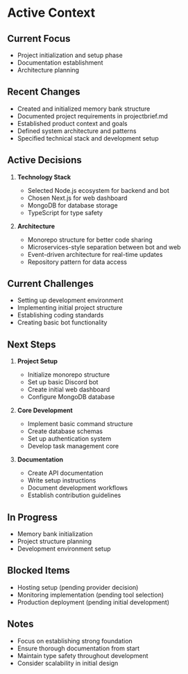 # Active Context

## Current Focus
- Project initialization and setup phase
- Documentation establishment
- Architecture planning

## Recent Changes
- Created and initialized memory bank structure
- Documented project requirements in projectbrief.md
- Established product context and goals
- Defined system architecture and patterns
- Specified technical stack and development setup

## Active Decisions
1. **Technology Stack**
   - Selected Node.js ecosystem for backend and bot
   - Chosen Next.js for web dashboard
   - MongoDB for database storage
   - TypeScript for type safety

2. **Architecture**
   - Monorepo structure for better code sharing
   - Microservices-style separation between bot and web
   - Event-driven architecture for real-time updates
   - Repository pattern for data access

## Current Challenges
- Setting up development environment
- Implementing initial project structure
- Establishing coding standards
- Creating basic bot functionality

## Next Steps
1. **Project Setup**
   - Initialize monorepo structure
   - Set up basic Discord bot
   - Create initial web dashboard
   - Configure MongoDB database

2. **Core Development**
   - Implement basic command structure
   - Create database schemas
   - Set up authentication system
   - Develop task management core

3. **Documentation**
   - Create API documentation
   - Write setup instructions
   - Document development workflows
   - Establish contribution guidelines

## In Progress
- Memory bank initialization
- Project structure planning
- Development environment setup

## Blocked Items
- Hosting setup (pending provider decision)
- Monitoring implementation (pending tool selection)
- Production deployment (pending initial development)

## Notes
- Focus on establishing strong foundation
- Ensure thorough documentation from start
- Maintain type safety throughout development
- Consider scalability in initial design
